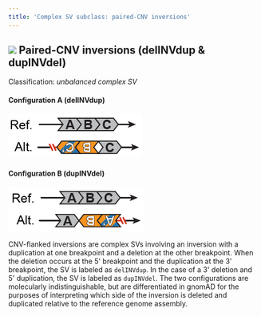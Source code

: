 ```yaml
---
title: 'Complex SV subclass: paired-CNV inversions'  
---
```


## ![](https://placehold.it/15/71E38C/000000?text=+) Paired-CNV inversions (delINVdup & dupINVdel)  

Classification: _unbalanced complex SV_

#### Configuration A (delINVdup)

![Paired-CNV inversion (delINVdup)](gnomAD_browser.SV_schematics_delINVdup.png)  

#### Configuration B (dupINVdel)  

![Paired-CNV inversion (dupINVdel)](gnomAD_browser.SV_schematics_dupINVdel.png)  

CNV-flanked inversions are complex SVs involving an inversion with a duplication at one breakpoint and a deletion at the other breakpoint.  When the deletion occurs at the 5' breakpoint and the duplication at the 3' breakpoint, the SV is labeled as `delINVdup`. In the case of a 3' deletion and 5' duplication, the SV is labeled as `dupINVdel`. The two configurations are molecularly indistinguishable, but are differentiated in gnomAD for the purposes of interpreting which side of the inversion is deleted and duplicated relative to the reference genome assembly.  
